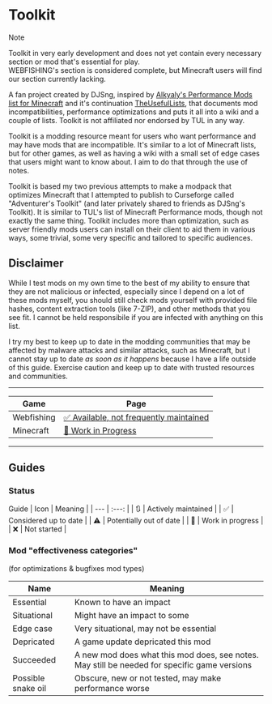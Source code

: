 # Toolkit
> [!NOTE]
> Toolkit in very early development and does not yet contain every necessary section or mod that's essential for play.  
> WEBFISHING's section is considered complete, but Minecraft users will find our section currently lacking.

A fan project created by DJSng, inspired by [Alkyaly's Performance Mods list for Minecraft](https://web.archive.org/web/20211201121958/https://gist.github.com/alkyaly/02830c560d15256855bc529e1e232e88) and it's continuation [TheUsefulLists](https://github.com/TheUsefulLists/UsefulMods), that documents mod incompatibilities, performance optimizations and puts it all into a wiki and a couple of lists. Toolkit is not affiliated nor endorsed by TUL in any way. 

Toolkit is a modding resource meant for users who want performance and may have mods that are incompatible. It's similar to a lot of Minecraft lists, but for other games, as well as having a wiki with a small set of edge cases that users might want to know about. I aim to do that through the use of notes.

Toolkit is based my two previous attempts to make a modpack that optimizes Minecraft that I attempted to publish to Curseforge called "Adventurer's Toolkit" (and later privately shared to friends as DJSng's Toolkit). It is similar to TUL's list of Minecraft Performance mods, though not exactly the same thing. Toolkit includes more than optimization, such as server friendly mods users can install on their client to aid them in various ways, some trivial, some very specific and tailored to specific audiences.

## Disclaimer
While I test mods on my own time to the best of my ability to ensure that they are not malicious or infected, especially since I depend on a lot of these mods myself, you should still check mods yourself with provided file hashes, content extraction tools (like 7-ZIP), and other methods that you see fit. I cannot be held responsibile if you are infected with anything on this list.

I try my best to keep up to date in the modding communities that may be affected by malware attacks and similar attacks, such as Minecraft, but I cannot stay up to date *as soon as it happens* because I have a life outside of this guide. Exercise caution and keep up to date with trusted resources and communities.

***

| Game | Page |
| --- | --- |
| Webfishing | [✅ Available, not frequently maintained](https://github.com/DJSng106/placeholder/tree/webfishing) |
|  Minecraft | [🚧 Work in Progress](https://github.com/DJSng106/placeholder/tree/minecraft) |

***

## Guides
### Status
Guide
| Icon | Meaning |
| --- | :---: |
| 🔃 | Actively maintained |
| ✅ | Considered up to date |
| ⚠ | Potentially out of date |
| 🚧 | Work in progress |
| ❌ | Not started |

### Mod "effectiveness categories"
(for optimizations & bugfixes mod types)

| Name | Meaning |
| --- | --- |
| Essential | Known to have an impact |
| Situational | Might have an impact to some |
| Edge case | Very situational, may not be essential |
| Depricated | A game update depricated this mod |
| Succeeded | A new mod does what this mod does, see notes. May still be needed for specific game versions |
| Possible snake oil | Obscure, new or not tested, may make performance worse |
 

